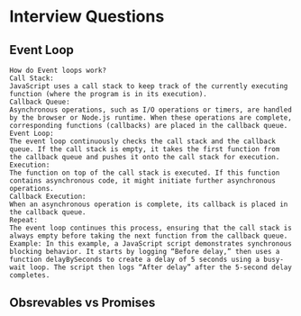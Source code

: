 # Interview Questions

## Event Loop

```
How do Event loops work?
Call Stack:
JavaScript uses a call stack to keep track of the currently executing function (where the program is in its execution).
Callback Queue:
Asynchronous operations, such as I/O operations or timers, are handled by the browser or Node.js runtime. When these operations are complete, corresponding functions (callbacks) are placed in the callback queue.
Event Loop:
The event loop continuously checks the call stack and the callback queue. If the call stack is empty, it takes the first function from the callback queue and pushes it onto the call stack for execution.
Execution:
The function on top of the call stack is executed. If this function contains asynchronous code, it might initiate further asynchronous operations.
Callback Execution:
When an asynchronous operation is complete, its callback is placed in the callback queue.
Repeat:
The event loop continues this process, ensuring that the call stack is always empty before taking the next function from the callback queue.
Example: In this example, a JavaScript script demonstrates synchronous blocking behavior. It starts by logging “Before delay,” then uses a function delayBySeconds to create a delay of 5 seconds using a busy-wait loop. The script then logs “After delay” after the 5-second delay completes.
```

## Obsrevables vs Promises

```Promises are suitable for single asynchronous operations like fetching data from an API. Observables are ideal for handling streams of data, such as user input, WebSocket events, or HTTP responses, where multiple values might be emitted over time.
```

